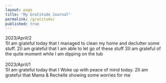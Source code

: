 ```yaml
---
layout: page
title: "My Gratitude Journal"
permalink: /gratitude/
published: true
---
```

2023/April/2
<br>
1)I am grateful today that I managed to clean my home and declutter some stuff. 
2)I am grateful that I am able to let go of these stuff
3)I am grateful of the quite moment while I am dipping on the tub
<br>
<br>
2023/April/1
<br>
1)I am grateful today that I Woke up with peace of mind today. 
2)I am grateful that Mama & Rechelle showing some worries for me

